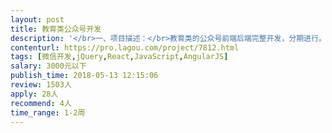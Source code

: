 ```yaml
---                
layout: post       
title: 教育类公众号开发           
description: '</br>一、项目描述：</br>教育类的公众号前端后端完整开发，分期进行。第一期主要是静态页面开发，课程课表展示，老师相关信息展示。</br>若达到预期效果，会进一步合作第二期开发</br></br>二、主要功能点：</br>与公众号对接，让用户可以看到自己的的用户中心，在用户中心中需要有课程表，自己购买的课程，老师信息。后端可以人工输入学生反馈，并且可按时推送到指定用户</br>URL可国内外使用，方便外国老师进行内容输入</br>多期开发，如果效果好，会使用同一团队</br></br></br>三、人员要求：</br>1、有微信公众号开发经验；</br>2、良好的沟通能力和契约精神。</br>'     
contenturl: https://pro.lagou.com/project/7812.html      
tags: [微信开发,jQuery,React,JavaScript,AngularJS]            
salary: 3000元以下          
publish_time: 2018-05-13 12:15:06         
review: 1503人                   
apply: 28人                   
recommend: 4人                   
time_range: 1-2周              
---                 
```

